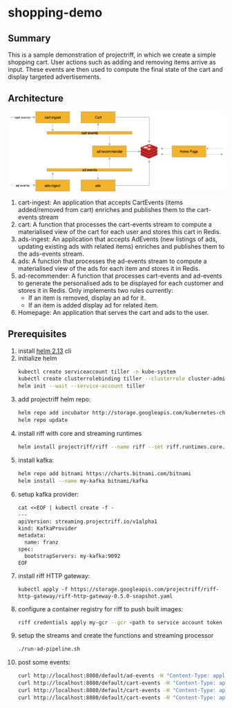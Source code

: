 # shopping-demo

## Summary

This is a sample demonstration of projectriff, in which we create a simple shopping cart.
User actions such as adding and removing items arrive as input. These events are then used
to compute the final state of the cart and display targeted advertisements.

## Architecture

![architecture](docs/imgs/riff-shopping-cart.png)

1. cart-ingest: An application that accepts CartEvents (items added/removed from cart) enriches and publishes them to the cart-events stream
1. cart: A function that processes the cart-events stream to compute a materialised view of the cart for each user and stores this cart in Redis.
1. ads-ingest: An application that accepts AdEvents (new listings of ads, updating existing ads with related items) enriches and publishes them to
the ads-events stream.
1. ads: A function that processes the ad-events stream to compute a materialised view of the ads for each item and stores it in Redis.
1. ad-recommender: A function that processes cart-events and ad-events to generate the personalised ads to be displayed for each customer and stores it in Redis. Only implements two rules currently:
    * If an item is removed, display an ad for it.
    * If an item is added display ad for related item.
1. Homepage: An application that serves the cart and ads to the user.

## Prerequisites

1. install [helm 2.13](https://github.com/helm/helm/releases/tag/v2.13.1) cli
1. initialize helm
    ```sh
    kubectl create serviceaccount tiller -n kube-system
    kubectl create clusterrolebinding tiller --clusterrole cluster-admin --serviceaccount kube-system:tiller
    helm init --wait --service-account tiller
    ```
1. add projectriff helm repo:
    ```sh
    helm repo add incubator http://storage.googleapis.com/kubernetes-charts-incubator
    helm repo update
    ```
1. install riff with core and streaming runtimes
    ```sh
    helm install projectriff/riff --name riff --set riff.runtimes.core.enabled=true --set riff.runtimes.streaming.enabled=true --devel
    ```
1. install kafka:
    ```sh
    helm repo add bitnami https://charts.bitnami.com/bitnami
    helm install --name my-kafka bitnami/kafka
    ```
1. setup kafka provider:
    ```
    cat <<EOF | kubectl create -f -
    ---
    apiVersion: streaming.projectriff.io/v1alpha1
    kind: KafkaProvider
    metadata:
      name: franz
    spec:
      bootstrapServers: my-kafka:9092
    EOF
    ```
1. install riff HTTP gateway:
    ```
    kubectl apply -f https://storage.googleapis.com/projectriff/riff-http-gateway/riff-http-gateway-0.5.0-snapshot.yaml
    ```
1. configure a container registry for riff to push built images:
    ```sh
    riff credentials apply my-gcr --gcr <path to service account token file> --set-default-image-prefix
    ```
1. setup the streams and create the functions and streaming processor
    ```bash
    ./run-ad-pipeline.sh
    ```
1. post some events:
    ```bash
    curl http://localhost:8080/default/ad-events -H "Content-Type: application/json" -d '{"itemId": "drums", "relatedTo": "guitar", "message": "drums are great!"}'
    curl http://localhost:8080/default/cart-events -H "Content-Type: application/json" -d '{ "userId": "u1", "itemId": "drums", "action":"add"}'
    curl http://localhost:8080/default/cart-events -H "Content-Type: application/json" -d '{ "userId": "u1", "itemId": "shoes", "action":"add"}'
    curl http://localhost:8080/default/cart-events -H "Content-Type: application/json" -d '{ "userId": "u1", "itemId": "drums", "action":"remove"}'
    ```
